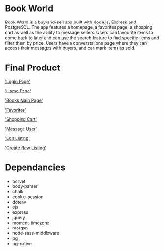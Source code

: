# Book World
Book World is a buy-and-sell app built with Node.js, Express and PostgreSQL. 
The app features a homepage, a favorites page, a shopping cart as well as the ability to message sellers. 
Users can favourite items to come back to later and can use the search feature to find specific items and filter them by price. 
Users have a converstations page where they can access their messages with buyers, and can mark items as sold.


# Final Product
['Login Page'](https://github.com/DeclawedLyon/midterm_store/blob/master/docs/Screen%20Shot%202021-08-27%20at%202.29.31%20AM.png?raw=true)

['Home Page'](https://github.com/DeclawedLyon/midterm_store/blob/master/docs/Screen%20Shot%202021-08-27%20at%201.49.40%20AM.png?raw=true)

['Books Main Page'](https://github.com/DeclawedLyon/midterm_store/blob/master/docs/Screen%20Shot%202021-08-27%20at%201.51.05%20AM.png?raw=true)

['Favorites'](https://github.com/DeclawedLyon/midterm_store/blob/master/docs/Screen%20Shot%202021-08-27%20at%201.52.39%20AM.png?raw=true)

['Shopping Cart'](https://github.com/DeclawedLyon/midterm_store/blob/master/docs/Screen%20Shot%202021-08-27%20at%202.29.03%20AM.png?raw=true)

['Message User'](https://github.com/DeclawedLyon/midterm_store/blob/master/docs/Screen%20Shot%202021-08-27%20at%201.52.18%20AM.png?raw=true)

['Edit Listing'](https://github.com/DeclawedLyon/midterm_store/blob/master/docs/Screen%20Shot%202021-08-27%20at%201.51.55%20AM.png?raw=true)

['Create New Listing'](https://github.com/DeclawedLyon/midterm_store/blob/master/docs/Screen%20Shot%202021-08-27%20at%201.52.29%20AM.png?raw=true)

# Dependancies 
  * bcrypt
  * body-parser
  * chalk
  * cookie-session
  * dotenv
  * ejs
  * express
  * jquery
  * moment-timezone
  * morgan
  * node-sass-middleware
  * pg
  * pg-native
